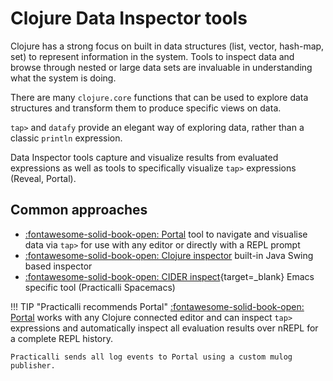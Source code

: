 # Clojure Data Inspector tools

Clojure has a strong focus on built in data structures (list, vector, hash-map, set) to represent information in the system.  Tools to inspect data and browse through nested or large data sets are invaluable in understanding what the system is doing.

There are many `clojure.core` functions that can be used to explore data structures and transform them to produce specific views on data.

`tap>` and `datafy` provide an elegant way of exploring data, rather than a classic `println` expression.

Data Inspector tools capture and visualize results from evaluated expressions as well as tools to specifically visualize `tap>` expressions (Reveal, Portal).

## Common approaches

* [:fontawesome-solid-book-open: Portal](portal.md) tool to navigate and visualise data via `tap>` for use with any editor or directly with a REPL prompt
* [:fontawesome-solid-book-open: Clojure inspector](clojure-inspector.md) built-in Java Swing based inspector
* [:fontawesome-solid-book-open: CIDER inspect](https://practical.li/spacemacs/evaluating-clojure/inspect/){target=_blank} Emacs specific tool (Practicalli Spacemacs)


!!! TIP "Practicalli recommends Portal"
    [:fontawesome-solid-book-open: Portal](portal.md)  works with any Clojure connected editor and can inspect `tap>` expressions and automatically inspect all evaluation results over nREPL for a complete REPL history.

    Practicalli sends all log events to Portal using a custom mulog publisher.
